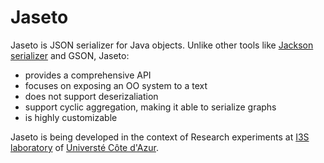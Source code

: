 # Jaseto

Jaseto is JSON serializer for Java objects. Unlike other tools like [Jackson serializer](https://www.baeldung.com/jackson-custom-serialization) and GSON, Jaseto:
- provides a comprehensive API
- focuses on exposing an OO system to a text
- does not support deserizaliation
- support cyclic aggregation, making it able to serialize graphs
- is highly customizable


Jaseto is being developed in the context of Research experiments at [I3S laboratory](https://www.i3s.unice.fr/) of [Universté Côte d'Azur](https://univ-cotedazur.eu/).
